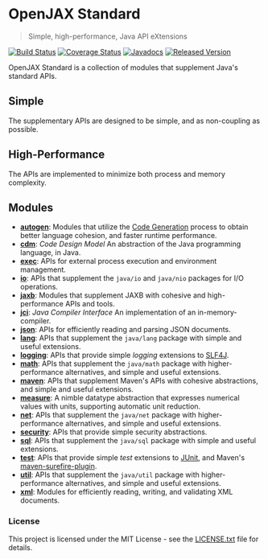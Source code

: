 # OpenJAX Standard

> Simple, high-performance, Java API eXtensions

[![Build Status](https://travis-ci.org/openjax/standard.png)](https://travis-ci.org/openjax/standard)
[![Coverage Status](https://coveralls.io/repos/github/openjax/standard/badge.svg)](https://coveralls.io/github/openjax/standard)
[![Javadocs](https://www.javadoc.io/badge/org.openjax.standard/standard.svg)](https://www.javadoc.io/doc/org.openjax.standard/standard)
[![Released Version](https://img.shields.io/maven-central/v/org.openjax.standard/standard.svg)](https://mvnrepository.com/artifact/org.openjax.standard/standard)

OpenJAX Standard is a collection of modules that supplement Java's standard APIs.

## Simple

The supplementary APIs are designed to be simple, and as non-coupling as possible.

## High-Performance

The APIs are implemented to minimize both process and memory complexity.

## Modules

* **[autogen][autogen]**: Modules that utilize the [Code Generation][codegen] process to obtain better language cohesion, and faster runtime performance.
* **[cdm][cdm]**: _Code Design Model_ An abstraction of the Java programming language, in Java.
* **[exec][exec]**: APIs for external process execution and environment management.
* **[io][io]**: APIs that supplement the `java/io` and `java/nio` packages for I/O operations.
* **[jaxb][jaxb]**: Modules that supplement JAXB with cohesive and high-performance APIs and tools.
* **[jci][jci]**: _Java Compiler Interface_ An implementation of an in-memory-compiler.
* **[json][json]**: APIs for efficiently reading and parsing JSON documents.
* **[lang][lang]**: APIs that supplement the `java/lang` package with simple and useful extensions.
* **[logging][logging]**: APIs that provide simple _logging_ extensions to [SLF4J][slf4j].
* **[math][math]**: APIs that supplement the `java/math` package with higher-performance alternatives, and simple and useful extensions.
* **[maven][maven]**: APIs that supplement Maven's APIs with cohesive abstractions, and simple and useful extensions.
* **[measure][measure]**: A nimble datatype abstraction that expresses numerical values with units, supporting automatic unit reduction.
* **[net][net]**: APIs that supplement the `java/net` package with higher-performance alternatives, and simple and useful extensions.
* **[security][security]**: APIs that provide simple security abstractions.
* **[sql][sql]**: APIs that supplement the `java/sql` package with simple and useful extensions.
* **[test][test]**: APIs that provide simple _test_ extensions to [JUnit][junit], and Maven's [maven-surefire-plugin][maven-surefire-plugin].
* **[util][util]**: APIs that supplement the `java/util` package with higher-performance alternatives, and simple and useful extensions.
* **[xml][xml]**: Modules for efficiently reading, writing, and validating XML documents.

### License

This project is licensed under the MIT License - see the [LICENSE.txt](LICENSE.txt) file for details.

[autogen]: /../../../../openjax/standard-autogen
[cdm]: /../../../../openjax/standard-cdm
[exec]: /../../../../openjax/standard-exec
[io]: /../../../../openjax/standard-io
[jaxb]: /../../../../openjax/standard-jaxb
[jci]: /../../../../openjax/standard-jci
[json]: /../../../../openjax/standard-json
[lang]: /../../../../openjax/standard-lang
[logging]: /../../../../openjax/standard-logging
[math]: /../../../../openjax/standard-math
[maven]: /../../../../openjax/standard-maven
[measure]: /../../../../openjax/standard-measure
[net]: /../../../../openjax/standard-net
[security]: /../../../../openjax/standard-security
[sql]: /../../../../openjax/standard-sql
[test]: /../../../../openjax/standard-test
[util]: /../../../../openjax/standard-util
[xml]: /../../../../openjax/standard-xml

[codegen]: https://en.wikipedia.org/wiki/Code_generation_(compiler)
[junit]: https://junit.org
[maven-surefire-plugin]: https://maven.apache.org/surefire/maven-surefire-plugin/
[slf4j]: https://www.slf4j.org/